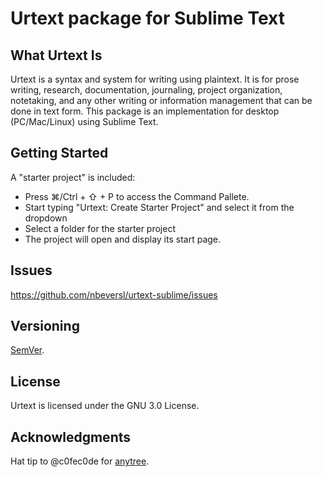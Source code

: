 # Urtext package for Sublime Text

## What Urtext Is

Urtext is a syntax and system for writing using plaintext. It is for prose writing, research, documentation, journaling, project organization, notetaking, and any other writing or information management that can be done in text form. This package is an implementation for desktop (PC/Mac/Linux) using Sublime Text.

## Getting Started

A "starter project" is included:

- Press ⌘/Ctrl + ⇧ + P to access the Command Pallete. 
- Start typing "Urtext: Create Starter Project" and select it from the dropdown
- Select a folder for the starter project
- The project will open and display its start page.

## Issues

https://github.com/nbeversl/urtext-sublime/issues

## Versioning

[SemVer](http://semver.org/).

## License

Urtext is licensed under the GNU 3.0 License.

## Acknowledgments

Hat tip to @c0fec0de for [anytree](https://github.com/c0fec0de/anytree).


